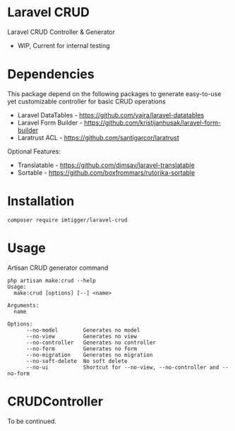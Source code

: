 # Laravel CRUD
Laravel CRUD Controller &amp; Generator

- WIP, Current for internal testing

# Dependencies

This package depend on the following packages to generate easy-to-use yet customizable controller for basic CRUD operations

- Laravel DataTables - https://github.com/yajra/laravel-datatables
- Laravel Form Builder - https://github.com/kristijanhusak/laravel-form-builder
- Laratrust ACL - https://github.com/santigarcor/laratrust

Optional Features:

 - Translatable - https://github.com/dimsav/laravel-translatable
 - Sortable - https://github.com/boxfrommars/rutorika-sortable


# Installation

`composer require imtigger/laravel-crud`

# Usage

Artisan CRUD generator command

```
php artisan make:crud --help
Usage:
  make:crud [options] [--] <name>

Arguments:
  name

Options:
      --no-model        Generates no model
      --no-view         Generates no view
      --no-controller   Generates no controller
      --no-form         Generates no form
      --no-migration    Generates no migration
      --no-soft-delete  No soft delete
      --no-ui           Shortcut for --no-view, --no-controller and --no-form
```

# CRUDController 

To be continued.
